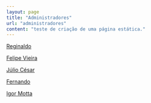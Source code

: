 ```yaml
---
layout: page
title: "Administradores"
url: "administradores"
content: "teste de criação de uma página estática."
---
```


<a href="https://t.me/Saitam10" target="_blank"> Reginaldo </a>
<br>

<a href="https://t.me/Feolips" target="_blank"> Felipe Vieira </a>
<br>

<a href="https://t.me/juliocst" target="_blank"> Júlio César </a>
<br>

<a href="https://t.me/pherde" target="_blank"> Fernando </a>
<br>

<a href="https://t.me/Igmotta" target="_blank"> Igor Motta </a>
